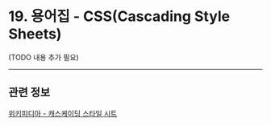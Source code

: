 # 19. 용어집 - CSS(Cascading Style Sheets)

(TODO 내용 추가 필요)

***

## 관련 정보

[위키피디아 - 캐스케이딩 스타일 시트](https://ko.wikipedia.org/wiki/CSS)